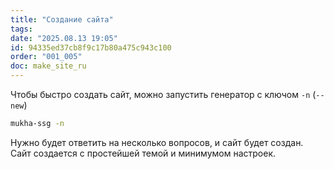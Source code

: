 ```yaml
---
title: "Создание сайта"
tags:
date: "2025.08.13 19:05"
id: 94335ed37cb8f9c17b80a475c943c100
order: "001_005"
doc: make_site_ru
---
```


Чтобы быстро создать сайт, можно запустить генератор с ключом `-n` (`--new`)

```bash
mukha-ssg -n
```

Нужно будет ответить на несколько вопросов, и сайт будет создан. Сайт создается
с простейшей темой и минимумом настроек.
